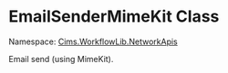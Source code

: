 # EmailSenderMimeKit Class 

Namespace: [Cims.WorkflowLib.NetworkApis](Cims.WorkflowLib.NetworkApis.md)

Email send (using MimeKit).
